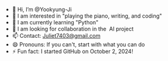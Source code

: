 - 👋 Hi, I’m @Yookyung-Ji
- 👀 I am interested in "playing the piano, writing, and coding"
- 🌱 I am currently learning "Python"
- 💞 I am looking for collaboration in the ️ AI project
- 📫 Contact: Juliet7403@gmail.com
- 😄 Pronouns: If you can't, start with what you can do
- ⚡ Fun fact: I started GitHub on October 2, 2024!

<!---
Yookyung-Ji/Yookyung-Ji is a ✨ special ✨ repository because its `README.md` (this file) appears on your GitHub profile.
You can click the Preview link to take a look at your changes.
--->
